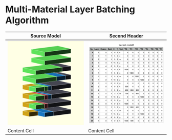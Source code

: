 # Multi-Material Layer Batching Algorithm



| Source Model  | Second Header |
| ------------- | ------------- |
| <img width="340" src="images/test_tsp_model.png"/>  | <img width="340" src="images/printing_map_csv.png"/>  |
| Content Cell  | Content Cell  |